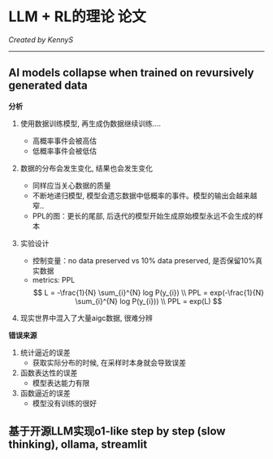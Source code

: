 # LLM + RL的理论 论文

*Created by KennyS*

---

## AI models collapse when trained on revursively generated data

**分析**

1. 使用数据训练模型, 再生成伪数据继续训练....
    - 高概率事件会被高估
    - 低概率事件会被低估

2. 数据的分布会发生变化, 结果也会发生变化
    - 同样应当关心数据的质量
    - 不断地递归模型, 模型会遗忘数据中低概率的事件。模型的输出会越来越窄..
    - PPL的图：更长的尾部, 后迭代的模型开始生成原始模型永远不会生成的样本

3. 实验设计

    - 控制变量：no data preserved vs 10% data preserved, 是否保留10%真实数据
    - metrics: PPL
    $$
    L = -\frac{1}{N} \sum_{i}^{N} log P(y_{i}) \\
    PPL = exp(-\frac{1}{N} \sum_{i}^{N} log P(y_{i})) \\
    PPL = exp(L)
    $$

4. 现实世界中混入了大量aigc数据, 很难分辨

**错误来源**

1. 统计逼近的误差
    - 获取实际分布的时候, 在采样时本身就会导致误差
2. 函数表达性的误差
    - 模型表达能力有限
3. 函数逼近的误差
    - 模型没有训练的很好


## 基于开源LLM实现o1-like step by step (slow thinking), ollama, streamlit
